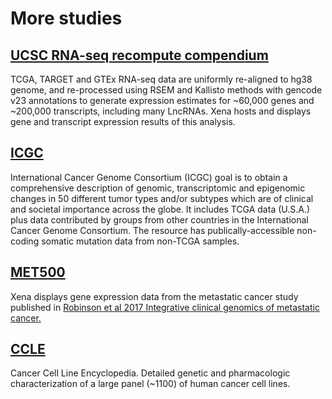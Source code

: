 # More studies



## [UCSC RNA-seq recompute compendium](https://toil.xenahubs.net/) 

TCGA, TARGET and GTEx RNA-seq data are uniformly re-aligned to hg38 genome, and re-processed using RSEM and Kallisto methods with gencode v23 annotations to generate expression estimates for ~60,000 genes and ~200,000 transcripts, including many LncRNAs. Xena hosts and displays gene and transcript expression results of this analysis.

## [ICGC](https://icgc.xenahubs.net/) 

International Cancer Genome Consortium \(ICGC\) goal is to obtain a comprehensive description of genomic, transcriptomic and epigenomic changes in 50 different tumor types and/or subtypes which are of clinical and societal importance across the globe. It includes TCGA data \(U.S.A.\) plus data contributed by groups from other countries in the International Cancer Genome Consortium. The resource has publically-accessible non-coding somatic mutation data from non-TCGA samples.

## [MET500](https://xenabrowser.net/datapages/?cohort=MET500%20%28expression%20centric%29) 

Xena displays gene expression data from the metastatic cancer study published in [Robinson et al 2017 Integrative clinical genomics of metastatic cancer.](https://www.ncbi.nlm.nih.gov/pubmed/28783718)

## [CCLE](https://xenabrowser.net/datapages/?cohort=Cancer%20Cell%20Line%20Encyclopedia%20%28CCLE%29) 

Cancer Cell Line Encyclopedia. Detailed genetic and pharmacologic characterization of a large panel \(~1100\) of human cancer cell lines.


